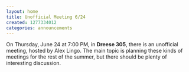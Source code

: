 ```yaml
---
layout: home
title: Unofficial Meeting 6/24
created: 1277334012
categories: announcements
---
```

On Thursday, June 24 at 7:00 PM, in **Dreese 305**, there is an unofficial meeting, hosted by Alex Lingo. The main topic is planning these kinds of meetings for the rest of the summer, but there should be plenty of interesting discussion.
